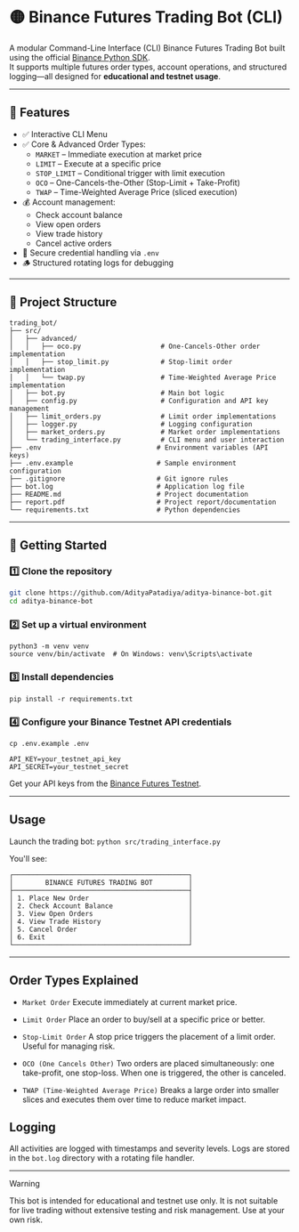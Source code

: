 # 🟡 Binance Futures Trading Bot (CLI)

A modular Command-Line Interface (CLI) Binance Futures Trading Bot built using the official [Binance Python SDK](https://github.com/binance/binance-connector-python).  
It supports multiple futures order types, account operations, and structured logging—all designed for **educational and testnet usage**.

---

## 📌 Features

- ✅ Interactive CLI Menu
- ✅ Core & Advanced Order Types:
  - `MARKET` – Immediate execution at market price
  - `LIMIT` – Execute at a specific price
  - `STOP_LIMIT` – Conditional trigger with limit execution
  - `OCO` – One-Cancels-the-Other (Stop-Limit + Take-Profit)
  - `TWAP` – Time-Weighted Average Price (sliced execution)
- 💰 Account management:
  - Check account balance
  - View open orders
  - View trade history
  - Cancel active orders
- 🔐 Secure credential handling via `.env`
- 🪵 Structured rotating logs for debugging

---

## 📂 Project Structure
```
trading_bot/
├── src/
│   ├── advanced/
│   │   ├── oco.py                    # One-Cancels-Other order implementation
│   │   ├── stop_limit.py             # Stop-limit order implementation
│   │   └── twap.py                   # Time-Weighted Average Price implementation
│   ├── bot.py                        # Main bot logic
│   ├── config.py                     # Configuration and API key management
│   ├── limit_orders.py               # Limit order implementations
│   ├── logger.py                     # Logging configuration
│   ├── market_orders.py              # Market order implementations
│   └── trading_interface.py          # CLI menu and user interaction
├── .env                             # Environment variables (API keys)
├── .env.example                     # Sample environment configuration
├── .gitignore                       # Git ignore rules
├── bot.log                          # Application log file
├── README.md                        # Project documentation
├── report.pdf                       # Project report/documentation
└── requirements.txt                 # Python dependencies
```
---

## 🚀 Getting Started

### 1️⃣ Clone the repository

```bash
git clone https://github.com/AdityaPatadiya/aditya-binance-bot.git
cd aditya-binance-bot
```

### 2️⃣ Set up a virtual environment
```
python3 -m venv venv
source venv/bin/activate  # On Windows: venv\Scripts\activate
```

### 3️⃣ Install dependencies
```
pip install -r requirements.txt
```

### 4️⃣ Configure your Binance Testnet API credentials
`cp .env.example .env`
```
API_KEY=your_testnet_api_key
API_SECRET=your_testnet_secret
```
Get your API keys from the [Binance Futures Testnet](https://testnet.binancefuture.com/en/futures/BTCUSDT).

---
## Usage
Launch the trading bot:
`python src/trading_interface.py`

You'll see:
```
┌────────────────────────────────────────────┐
│        BINANCE FUTURES TRADING BOT         │
├────────────────────────────────────────────┤
│ 1. Place New Order                         │
│ 2. Check Account Balance                   │
│ 3. View Open Orders                        │
│ 4. View Trade History                      │
│ 5. Cancel Order                            │
│ 6. Exit                                    │
└────────────────────────────────────────────┘
```

---
## Order Types Explained
- `Market Order`
Execute immediately at current market price.

- `Limit Order`
Place an order to buy/sell at a specific price or better.

- `Stop-Limit Order`
A stop price triggers the placement of a limit order. Useful for managing risk.

- `OCO (One Cancels Other)`
Two orders are placed simultaneously: one take-profit, one stop-loss. When one is triggered, the other is canceled.

- `TWAP (Time-Weighted Average Price)`
Breaks a large order into smaller slices and executes them over time to reduce market impact.


## Logging
All activities are logged with timestamps and severity levels.
Logs are stored in the `bot.log` directory with a rotating file handler.

---
> [!WARNING]
> This bot is intended for educational and testnet use only. It is not suitable for live trading without extensive testing and risk management. Use at your own risk.
